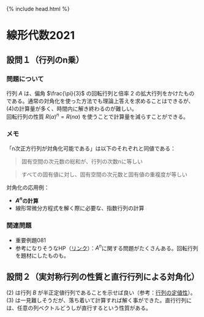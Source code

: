 {% include head.html %}

# 線形代数2021

## 設問１（行列のn乗）
### 問題について
行列 $A$ は、偏角 $\frac{\pi}{3}$ の回転行列と倍率 $2$ の拡大行列をかけたものである。通常の対角化を使った方法でも理論上答えを求めることはできるが、(4)の計算量が多く、時間内に解き終わるのが難しい。  
回転行列の性質 $R(\alpha)^n = R(n\alpha)$ を使うことで計算量を減らすことができる。

### メモ
「n次正方行列が対角化可能である」は以下のそれぞれと同値である：
> 固有空間の次元数の総和が、行列の次数nに等しい

> すべての固有値に対し、固有空間の次元数と固有値の重複度が等しい

対角化の応用例：
- **$A^n$の計算**
- 線形常微分方程式を解く際に必要な、指数行列の計算

### 関連問題
- 重要例題081
- 参考になりそうなHP（[リンク](http://www.geisya.or.jp/~mwm48961/kou3/matrix102.htm)）：$A^n$に関する問題がたくさんある。回転行列を題材にしたものも。

## 設問２（実対称行列の性質と直行行列による対角化）
(2) は行列 $B$ が半正定値行列であることを示せば良い（参考：[行列の定値性](https://ja.wikipedia.org/wiki/行列の定値性)）。  
(3) は一見難しそうだが、落ち着いて計算すれば解く事ができた。直行行列には、任意の列ベクトルどうしが直行するという性質がある。